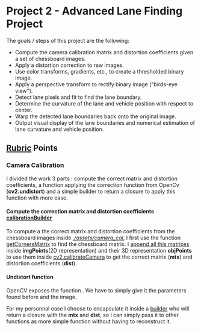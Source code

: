 # Project 2 - Advanced Lane Finding Project

The goals / steps of this project are the following:

* Compute the camera calibration matrix and distortion coefficients given a set of chessboard images.
* Apply a distortion correction to raw images.
* Use color transforms, gradients, etc., to create a thresholded binary image.
* Apply a perspective transform to rectify binary image ("birds-eye view").
* Detect lane pixels and fit to find the lane boundary.
* Determine the curvature of the lane and vehicle position with respect to center.
* Warp the detected lane boundaries back onto the original image.
* Output visual display of the lane boundaries and numerical estimation of lane curvature and vehicle position.

## [Rubric](https://review.udacity.com/#!/rubrics/571/view) Points

### Camera Calibration

I divided the work 3 parts : compute the correct matrix and distortion coefficients, a function applying the correction function from OpenCv (**cv2.undistort**) and a simple builder to return a closure to apply this function with more ease.

#### Compute the correction matrix and distortion coefficients [calibrationBuilder](./camera_calibration/calibrationBuilder.py)

 To compute a the correct matrix and distortion coefficients from the chessboard images inside *[./assets/camera_cal](./assets/camera_cal/)*, I first use the function [getCornersMatrix](https://github.com/jotamontecino/nd_selfdriving_project2/blob/master/camera_calibration/calibrationBuilder.py#L39-L51) to find the chessboard matrix. I [append all this matrixes](https://github.com/jotamontecino/nd_selfdriving_project2/blob/master/camera_calibration/calibrationBuilder.py#L23-L25) inside **imgPoints**(2D representation) and their 3D representation **objPoints** to use them inside [cv2.calibrateCamera](https://github.com/jotamontecino/nd_selfdriving_project2/blob/master/camera_calibration/calibrationBuilder.py#L29-L30) to get the correct matrix (**mtx**) and distortion coefficients (**dist**).

 #### Undistort function

 OpenCV exposes the function [](https://github.com/jotamontecino/nd_selfdriving_project2/blob/master/camera_calibration/undistort.py#L7). We have to simply give it the parameters found before and the image.

 For my personnal ease I choose to encapsulate it inside a [builder](https://github.com/jotamontecino/nd_selfdriving_project2/blob/master/camera_calibration/undistort.py#L5) who will return a closure with the **mtx** and **dist**, so I can simply pass it to other functions as more simple function without having to reconstruct it.
